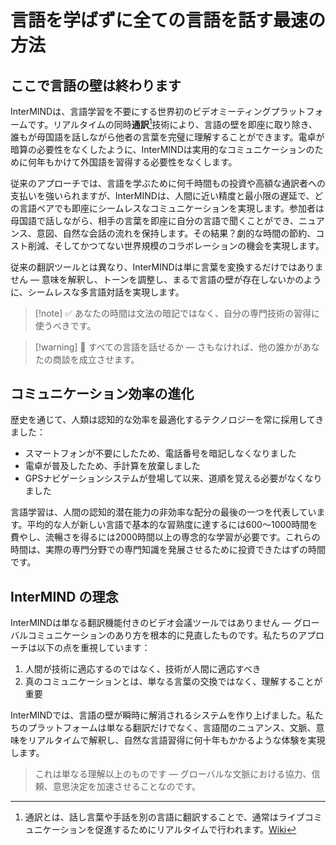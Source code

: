 # 言語を学ばずに全ての言語を話す最速の方法

## ここで言語の壁は終わります

InterMINDは、言語学習を不要にする世界初のビデオミーティングプラットフォームです。リアルタイムの同時**通訳**[^1]技術により、言語の壁を即座に取り除き、誰もが母国語を話しながら他者の言葉を完璧に理解することができます。電卓が暗算の必要性をなくしたように、InterMINDは実用的なコミュニケーションのために何年もかけて外国語を習得する必要性をなくします。

従来のアプローチでは、言語を学ぶために何千時間もの投資や高額な通訳者への支払いを強いられますが、InterMINDは、人間に近い精度と最小限の遅延で、どの言語ペアでも即座にシームレスなコミュニケーションを実現します。参加者は母国語で話しながら、相手の言葉を即座に自分の言語で聞くことができ、ニュアンス、意図、自然な会話の流れを保持します。その結果？劇的な時間の節約、コスト削減、そしてかつてない世界規模のコラボレーションの機会を実現します。

従来の翻訳ツールとは異なり、InterMINDは単に言葉を変換するだけではありません — 意味を解釈し、トーンを調整し、まるで言語の壁が存在しないかのように、シームレスな多言語対話を実現します。

[^1]: 通訳とは、話し言葉や手話を別の言語に翻訳することで、通常はライブコミュニケーションを促進するためにリアルタイムで行われます。[Wiki](https://en.wikipedia.org/wiki/Language_interpretation)

> [!note] ✅ あなたの時間は文法の暗記ではなく、自分の専門技術の習得に使うべきです。

> [!warning] 🛑 すべての言語を話せるか — さもなければ、他の誰かがあなたの商談を成立させます。

## コミュニケーション効率の進化

歴史を通じて、人類は認知的な効率を最適化するテクノロジーを常に採用してきました：

- スマートフォンが不要にしたため、電話番号を暗記しなくなりました
- 電卓が普及したため、手計算を放棄しました
- GPSナビゲーションシステムが登場して以来、道順を覚える必要がなくなりました

言語学習は、人間の認知的潜在能力の非効率な配分の最後の一つを代表しています。平均的な人が新しい言語で基本的な習熟度に達するには600〜1000時間を費やし、流暢さを得るには2000時間以上の専念的な学習が必要です。これらの時間は、実際の専門分野での専門知識を発展させるために投資できたはずの時間です。

## InterMIND の理念

InterMINDは単なる翻訳機能付きのビデオ会議ツールではありません — グローバルコミュニケーションのあり方を根本的に見直したものです。私たちのアプローチは以下の点を重視しています：

1. 人間が技術に適応するのではなく、技術が人間に適応すべき
2. 真のコミュニケーションとは、単なる言葉の交換ではなく、理解することが重要

InterMINDでは、言語の壁が瞬時に解消されるシステムを作り上げました。私たちのプラットフォームは単なる翻訳だけでなく、言語間のニュアンス、文脈、意味をリアルタイムで解釈し、自然な言語習得に何十年もかかるような体験を実現します。

> これは単なる理解以上のものです — グローバルな文脈における協力、信頼、意思決定を加速させることなのです。